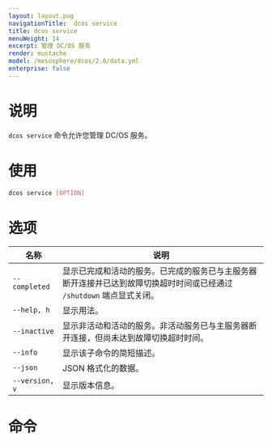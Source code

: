 ```yaml
---
layout: layout.pug
navigationTitle:  dcos service
title: dcos service
menuWeight: 14
excerpt: 管理 DC/OS 服务
render: mustache
model: /mesosphere/dcos/2.0/data.yml
enterprise: false
---
```


# 说明

`dcos service` 命令允许您管理 DC/OS 服务。

# 使用

```bash
dcos service [OPTION]
```

# 选项

| 名称 | 说明 |
|---------|-------------|
| `--completed` | 显示已完成和活动的服务。已完成的服务已与主服务器断开连接并已达到故障切换超时时间或已经通过 `/shutdown` 端点显式关闭。|
| `--help, h` | 显示用法。 |
| `--inactive` | 显示非活动和活动的服务。非活动服务已与主服务器断开连接，但尚未达到故障切换超时时间。|
| `--info` | 显示该子命令的简短描述。|
| `--json` | JSON 格式化的数据。|
| `--version, v` | 显示版本信息。|


# 命令

